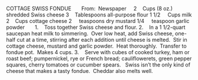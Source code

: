 COTTAGE SWISS FONDUE    
 
From:  Newspaper
 
 
2    Cups (8 oz.) shredded Swiss cheese
3    Tablespoons all-purpose flour
1 1/2     Cups milk
2    Cups cottage cheese
2     teaspoons dry mustard
1/4     teaspoon garlic powder
 
 
 
1.    Toss together Swiss cheese and flour.
2.    In a 1 1/2-quart saucepan heat milk to simmering.  Over low heat, add Swiss cheese, one-half cut at a time, stirring after each addition until cheese is melted.  Stir in cottage cheese, mustard and garlic powder.  Heat thoroughly.  Transfer to fondue pot.  Makes 4 cups.
3.    Serve with cubes of cooked turkey, ham or roast beef; pumpernickel, rye or French bread; cauliflowerets, green pepper squares, cherry tomatoes or cucumber spears.
 
Swiss isn’t the only kind of cheese that makes a tasty fondue.  Cheddar also melts well.
 
